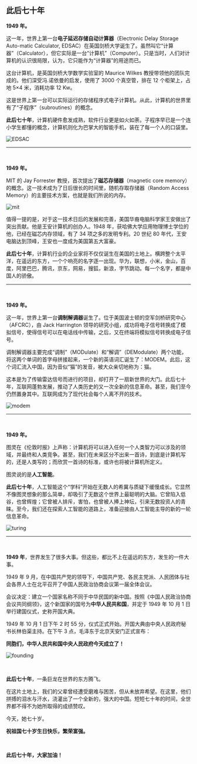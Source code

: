 ## 此后七十年

**1949 年。**

这一年，世界上第一台**电子延迟存储自动计算器**（Electronic Delay Storage Auto-matic Calculator, EDSAC）在英国剑桥大学诞生了。虽然叫它“计算器”（Calculator），但它实际是一台“计算机”（Computer）。只是当时，人们对计算机的认识很局限，认为，它只能作为“计算器”的用途而已。

这台计算机，是英国剑桥大学数学实验室的 Maurice Wilkes 教授带领他的团队完成的。他们深受冯.诺依曼的启发，使用了 3000 个真空管，排在 12 个柜架上，占地 5×4 米，消耗功率 12 Kw。

这是世界上第一台可以实际运行的存储程序式电子计算机。从此，计算机的世界里有了“子程序”（subroutines）的概念。

**此后七十年**，计算机硬件愈发成熟，软件行业更是如火如荼。子程序早已是一个连小学生都懂的概念，计算机则化为巴掌大的智能手机，装在了每一个人的口袋里。

![EDSAC](EDSAC.jpg)

---

<br/>

**1949 年。**

MIT 的 Jay Forrester 教授，首次提出了**磁芯存储器**（magnetic core memory）的概念。这一技术成为了日后很长的时间里，随机存取存储器（Random Access Memory）的主要技术方案，也就是我们所说的内存。

![mit](mit.jpg)

值得一提的是，对于这一技术日后的发展和完善，美国华裔电脑科学家王安做出了突出贡献。他是王安计算机的创办人。1948 年，获哈佛大学应用物理博士学位的他，已经在磁芯内存领域，有了 34 项之多的发明专利。20 世纪 80 年代，王安电脑达到顶峰，王安也一度成为美国第五大富豪。

**此后七十年**，计算机行业的企业家将不仅仅诞生在美国的土地上。横跨整个太平洋，在遥远的东方，一个个响亮的名字逐一出现。华为，联想，小米，金山，百度，阿里巴巴，腾讯，京东，网易，搜狐，新浪，字节跳动。每一个名字，都是中国人的骄傲。

---

<br/>

**1949 年。**

这一年，世界上第一台**调制解调器**诞生了。位于美国波士顿的空军剑桥研究中心（AFCRC），由 Jack Harrington 领导的研究小组，成功将电子信号转换成了模拟信号，使得信号可以在电话线中传输，之后，又在终端将模拟信号转换成电子信号。

调制解调器主要完成“调制”（MODulate）和“解调”（DEModulate）两个功能，将这两个单词的首字母拼接起来，一个新的英语词汇诞生了：MODEM。此后，这个词汇流入中国，因为音似“猫”的发音，被大众亲切地称为：猫。

这本是为了传输雷达信号而进行的项目，却打开了一扇新世界的大门。此后七十年，互联网蓬勃发展，推动了人类历史的又一次全新的信息革命。甚至，我们至今仍然置身其中。互联网成为了现代社会每个人离不开的技术。

![modem](modem.jpg)

---

<br/>

**1949 年。**

图灵在《伦敦时报》上声称：计算机将可以进入任何一个人类智力可以涉及的领域，并最终和人类竞争。甚至，我们在未来区分不出来一首诗，到底是计算机写的，还是人类写的；而欣赏一首诗的标准，或许也将被计算机所定义。

图灵说的是**人工智能**。

**此后七十年**，人工智能这个“学科”开始在无数人的希冀与质疑下缓慢成长。它显然不像图灵想象的那么简单，却吸引了无数这个世界上最聪明的大脑。它曾陷入低谷，也曾辉煌；它曾被人排斥，害怕，也曾被人捧上神坛，引来无数投资人的青睐。至今，我们还在探索人工智能的道路上，准备迎接由人工智能主导的新的一轮信息革命。

![turing](turing.jpg)

---

<br/>

**1949 年**，世界发生了很多大事。但这些，都比不上在遥远的东方，发生的一件大事。

1949 年 9 月，在中国共产党的领导下，中国共产党、各民主党派、人民团体与社会各界人士在北平召开了中国人民政治协商会议第一届全体会议。

会议决定：建立一个国家名称不同于中华民国的新中国。按照《中国人民政治协商会议共同纲领》，这个新国家的国号为**中华人民共和国**，并定于 1949 年 10 月 1 日举行建国仪式，史称开国大典。

1949 年 10 月 1 日下午 2 时 55 分，仪式正式开始。开国大典由中央人民政府秘书长林伯渠主持。在下午 3 点，毛泽东于北京天安门正式宣布：

**同胞们，中华人民共和国中央人民政府今天成立了！**

![founding](founding.jpg)

<br/>

**此后七十年**，一条巨龙在世界的东方腾飞。

在这片土地上，我们的父辈曾经遭受磨难与困苦，但从未放弃希望。在这里，他们拼搏的泪水与汗水，浇灌出了一个全新的，强大的中国。短短七十年的时间，全世界都不得不为她所取得的成绩赞叹。

今天，她七十岁。

**祝祖国七十岁生日快乐，繁荣富强。**

<br/>

**此后七十年，大家加油！**